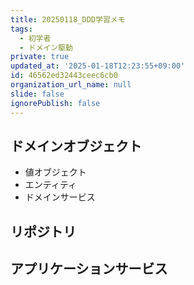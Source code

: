 ```yaml
---
title: 20250118_DDD学習メモ
tags:
  - 初学者
  - ドメイン駆動
private: true
updated_at: '2025-01-18T12:23:55+09:00'
id: 46562ed32443ceec6cb0
organization_url_name: null
slide: false
ignorePublish: false
---
```


## ドメインオブジェクト

- 値オブジェクト
- エンティティ
- ドメインサービス

## リポジトリ

## アプリケーションサービス

##

